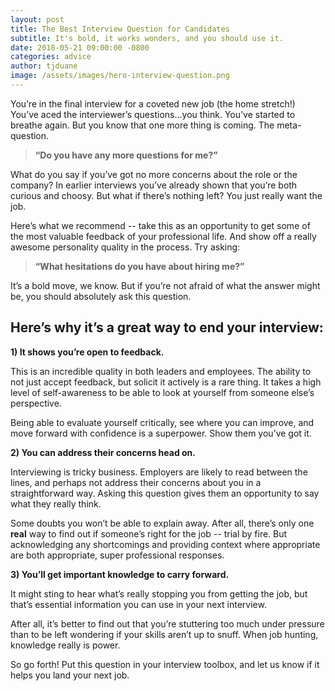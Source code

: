 ```yaml
---
layout: post
title: The Best Interview Question for Candidates
subtitle: It's bold, it works wonders, and you should use it.
date: 2018-05-21 09:00:00 -0800
categories: advice
author: tjduane
image: /assets/images/hero-interview-question.png
---
```


You’re in the final interview for a coveted new job (the home stretch!) You’ve aced the interviewer’s questions...you think. You’ve started to breathe again. But you know that one more thing is coming. The meta-question.

> **“Do you have any more questions for me?”**

What do you say if you’ve got no more concerns about the role or the company? In earlier interviews you’ve already shown that you’re both curious and choosy. But what if there’s nothing left? You just really want the job.

Here’s what we recommend -- take this as an opportunity to get some of the most valuable feedback of your professional life. And show off a really awesome personality quality in the process. Try asking:

> **“What hesitations do you have about hiring me?”**

It’s a bold move, we know. But if you’re not afraid of what the answer might be, you should absolutely ask this question.

## Here’s why it’s a great way to end your interview:

**1) It shows you’re open to feedback.**

This is an incredible quality in both leaders and employees. The ability to not just accept feedback, but solicit it actively is a rare thing. It takes a high level of self-awareness to be able to look at yourself from someone else’s perspective.

Being able to evaluate yourself critically, see where you can improve, and move forward with confidence is a superpower. Show them you’ve got it.

**2) You can address their concerns head on.**

Interviewing is tricky business. Employers are likely to read between the lines, and perhaps not address their concerns about you in a straightforward way. Asking this question gives them an opportunity to say what they really think.

Some doubts you won’t be able to explain away. After all, there’s only one **real** way to find out if someone’s right for the job -- trial by fire. But acknowledging any shortcomings and providing context where appropriate are both appropriate, super professional responses.

**3) You’ll get important knowledge to carry forward.**

It might sting to hear what’s really stopping you from getting the job, but that’s essential information you can use in your next interview.

After all, it’s better to find out that you’re stuttering too much under pressure than to be left wondering if your skills aren’t up to snuff. When job hunting, knowledge really is power.

So go forth! Put this question in your interview toolbox, and let us know if it helps you land your next job.


[brightcrowd]: https://brightcrowd.com
